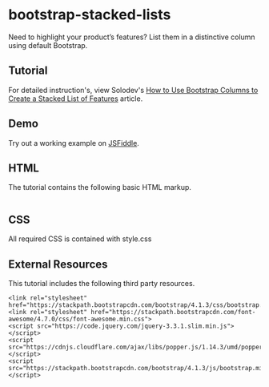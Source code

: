# bootstrap-stacked-lists
Need to highlight your product’s features? List them in a distinctive column using default Bootstrap.

## Tutorial
For detailed instruction's, view Solodev's [How to Use Bootstrap Columns to Create a Stacked List of Features](https://www.solodev.com/blog/how-to-use-bootstrap-columns-to-create-a-stacked-list-of-features.stml) article.

## Demo
  		  
Try out a working example on [JSFiddle]().

## HTML

The tutorial contains the following basic HTML markup.

```

```

## CSS
All required CSS is contained with style.css

## External Resources
This tutorial includes the following third party resources.

```
<link rel="stylesheet" href="https://stackpath.bootstrapcdn.com/bootstrap/4.1.3/css/bootstrap.min.css">
<link rel="stylesheet" href="https://stackpath.bootstrapcdn.com/font-awesome/4.7.0/css/font-awesome.min.css">
<script src="https://code.jquery.com/jquery-3.3.1.slim.min.js"></script>
<script src="https://cdnjs.cloudflare.com/ajax/libs/popper.js/1.14.3/umd/popper.min.js"></script>
<script src="https://stackpath.bootstrapcdn.com/bootstrap/4.1.3/js/bootstrap.min.js"></script>
```
